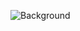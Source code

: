 ![Background ](https://github.com/Devesh-20/ReactJS-Beginner-8-Projects/assets/103423370/7cb1c859-3907-432f-be45-487e8bdad6af)
